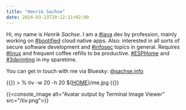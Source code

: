 ```yaml
---
title: "Henrik Sachse"
date: 2024-03-23T20:12:11+02:00
---
```

Hi, my name is *Henrik Sachse*. I am a [#java](https://en.wikipedia.org/wiki/Java_%28programming_language%29) dev by profession, mainly working on [#bootified](https://spring.io/projects/spring-boot) cloud native apps.
Also: interested in all sorts of secure software development and [#infosec](https://cwe.mitre.org/data/definitions/699.html) topics in general.
Requires [#linux](https://www.linuxfoundation.org/) and frequent coffee refills to be productive.
[#ESPHome](https://esphome.io/) and [#3dprinting](https://www.printables.com/@0x7d7b) in my sparetime.

You can get in touch with me via Bluesky: [@sachse.info](https://bsky.app/profile/sachse.info)

{{<console>}}
&gt; % tiv -w 20 -h 20 ${<a href="/">HOME</a>}/me.jpg
{{</console>}}

{{<console_image alt="Avatar output by Terminal Image Viewer" src="/tiv.png">}}
